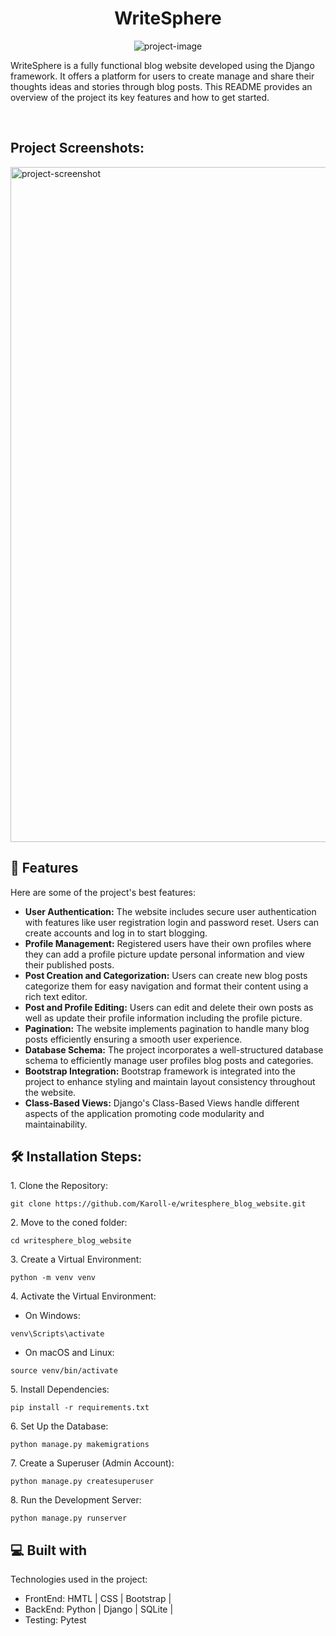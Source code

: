 <h1 align="center" id="title">WriteSphere</h1>

<p align="center"><img src="https://socialify.git.ci/Karoll-e/writesphere_blog_website/image?font=Jost&amp;name=1&amp;owner=1&amp;pattern=Formal%20Invitation&amp;theme=Auto" alt="project-image"></p>

<p id="description">WriteSphere is a fully functional blog website developed using the Django framework. It offers a platform for users to create manage and share their thoughts ideas and stories through blog posts. This README provides an overview of the project its key features and how to get started.</p>

<br>
<h2>Project Screenshots:</h2>


<img src="https://gifs.com/gif/nyan-cat-at-4k-resolution-Kr128X" alt="project-screenshot" width="1080" height="1080/">

  
<h2>🧐 Features</h2>


Here are some of the project's best features:

*   <strong>User Authentication:</strong> The website includes secure user authentication with features like user registration login and password reset. Users can create accounts and log in to start blogging.
*   <strong>Profile Management:</strong> Registered users have their own profiles where they can add a profile picture update personal information and view their published posts.
*   <strong>Post Creation and Categorization:</strong> Users can create new blog posts categorize them for easy navigation and format their content using a rich text editor.
*   <strong>Post and Profile Editing:</strong> Users can edit and delete their own posts as well as update their profile information including the profile picture.
*   <strong>Pagination:</strong> The website implements pagination to handle many blog posts efficiently ensuring a smooth user experience.
*   <strong>Database Schema:</strong> The project incorporates a well-structured database schema to efficiently manage user profiles blog posts and categories.
*   <strong>Bootstrap Integration:</strong> Bootstrap framework is integrated into the project to enhance styling and maintain layout consistency throughout the website.
*   <strong>Class-Based Views:</strong> Django's Class-Based Views handle different aspects of the application promoting code modularity and maintainability. 

<h2>🛠️ Installation Steps:</h2>


<p>1. Clone the Repository:</p>

```
git clone https://github.com/Karoll-e/writesphere_blog_website.git
```

<p>2. Move to the coned folder:</p>

```
cd writesphere_blog_website
```

<p>3. Create a Virtual Environment:</p>

```
python -m venv venv
```

<p>4. Activate the Virtual Environment:</p>

*   On Windows:
```
venv\Scripts\activate
```
*   On macOS and Linux:
```
source venv/bin/activate
```
<p>5. Install Dependencies:</p>

```
pip install -r requirements.txt
```

<p>6. Set Up the Database:</p>

```
python manage.py makemigrations
```

<p>7. Create a Superuser (Admin Account):</p>

```
python manage.py createsuperuser
```

<p>8. Run the Development Server:</p>

```
python manage.py runserver
```
<h2>💻 Built with</h2>


Technologies used in the project:

*   FrontEnd: HMTL | CSS | Bootstrap |
*   BackEnd: Python | Django | SQLite |
*   Testing:  Pytest
